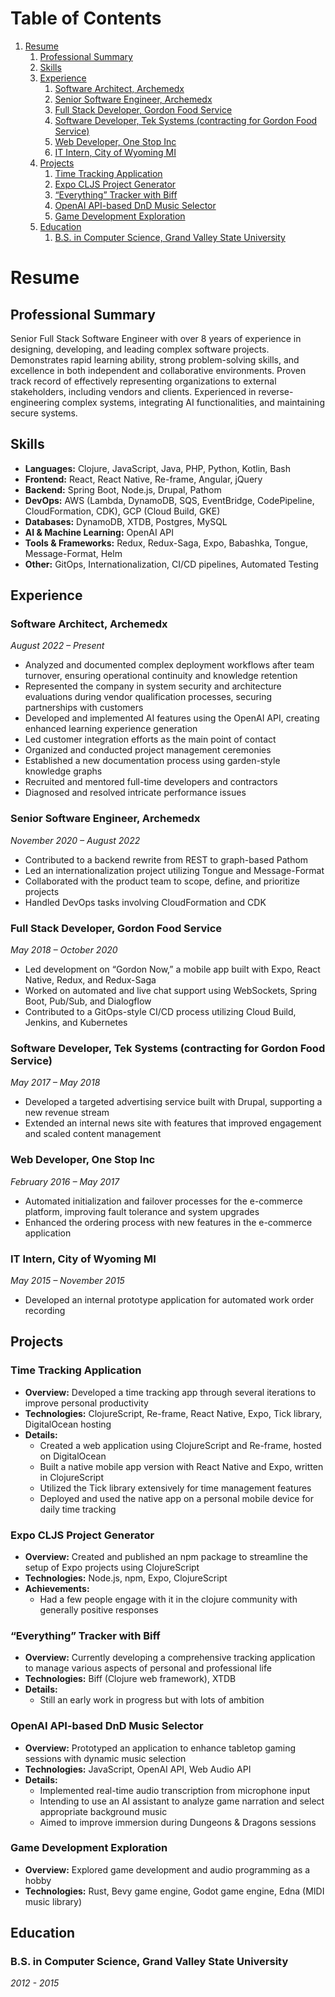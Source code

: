 
# Table of Contents

1.  [Resume](#orga180a40)
    1.  [Professional Summary](#orga748b69)
    2.  [Skills](#org674b366)
    3.  [Experience](#org4b8223e)
        1.  [Software Architect, Archemedx](#org0e8a052)
        2.  [Senior Software Engineer, Archemedx](#org327e417)
        3.  [Full Stack Developer, Gordon Food Service](#org8c3c70f)
        4.  [Software Developer, Tek Systems (contracting for Gordon Food Service)](#org3195f18)
        5.  [Web Developer, One Stop Inc](#org75e6b28)
        6.  [IT Intern, City of Wyoming MI](#orgdaca0b6)
    4.  [Projects](#orgced8536)
        1.  [Time Tracking Application](#orgb712e87)
        2.  [Expo CLJS Project Generator](#orgce45cc5)
        3.  [&ldquo;Everything&rdquo; Tracker with Biff](#org61a7ce6)
        4.  [OpenAI API-based DnD Music Selector](#org99c1822)
        5.  [Game Development Exploration](#org4729b20)
    5.  [Education](#org9631a37)
        1.  [B.S. in Computer Science, Grand Valley State University](#org000410b)



<a id="orga180a40"></a>

# Resume



<a id="orga748b69"></a>

## Professional Summary

Senior Full Stack Software Engineer with over 8 years of experience in designing, developing, and leading complex software projects. Demonstrates rapid learning ability, strong problem-solving skills, and excellence in both independent and collaborative environments. Proven track record of effectively representing organizations to external stakeholders, including vendors and clients. Experienced in reverse-engineering complex systems, integrating AI functionalities, and maintaining secure systems.


<a id="org674b366"></a>

## Skills

-   **Languages:** Clojure, JavaScript, Java, PHP, Python, Kotlin, Bash
-   **Frontend:** React, React Native, Re-frame, Angular, jQuery
-   **Backend:** Spring Boot, Node.js, Drupal, Pathom
-   **DevOps:** AWS (Lambda, DynamoDB, SQS, EventBridge, CodePipeline, CloudFormation, CDK), GCP (Cloud Build, GKE)
-   **Databases:** DynamoDB, XTDB, Postgres, MySQL
-   **AI & Machine Learning:** OpenAI API
-   **Tools & Frameworks:** Redux, Redux-Saga, Expo, Babashka, Tongue, Message-Format, Helm
-   **Other:** GitOps, Internationalization, CI/CD pipelines, Automated Testing


<a id="org4b8223e"></a>

## Experience


<a id="org0e8a052"></a>

### Software Architect, Archemedx

*August 2022 – Present*

-   Analyzed and documented complex deployment workflows after team turnover, ensuring operational continuity and knowledge retention
-   Represented the company in system security and architecture evaluations during vendor qualification processes, securing partnerships with customers
-   Developed and implemented AI features using the OpenAI API, creating enhanced learning experience generation
-   Led customer integration efforts as the main point of contact
-   Organized and conducted project management ceremonies
-   Established a new documentation process using garden-style knowledge graphs
-   Recruited and mentored full-time developers and contractors
-   Diagnosed and resolved intricate performance issues


<a id="org327e417"></a>

### Senior Software Engineer, Archemedx

*November 2020 – August 2022*

-   Contributed to a backend rewrite from REST to graph-based Pathom
-   Led an internationalization project utilizing Tongue and Message-Format
-   Collaborated with the product team to scope, define, and prioritize projects
-   Handled DevOps tasks involving CloudFormation and CDK


<a id="org8c3c70f"></a>

### Full Stack Developer, Gordon Food Service

*May 2018 – October 2020*

-   Led development on &ldquo;Gordon Now,&rdquo; a mobile app built with Expo, React Native, Redux, and Redux-Saga
-   Worked on automated and live chat support using WebSockets, Spring Boot, Pub/Sub, and Dialogflow
-   Contributed to a GitOps-style CI/CD process utilizing Cloud Build, Jenkins, and Kubernetes


<a id="org3195f18"></a>

### Software Developer, Tek Systems (contracting for Gordon Food Service)

*May 2017 – May 2018*

-   Developed a targeted advertising service built with Drupal, supporting a new revenue stream
-   Extended an internal news site with features that improved engagement and scaled content management


<a id="org75e6b28"></a>

### Web Developer, One Stop Inc

*February 2016 – May 2017*

-   Automated initialization and failover processes for the e-commerce platform, improving fault tolerance and system upgrades
-   Enhanced the ordering process with new features in the e-commerce application


<a id="orgdaca0b6"></a>

### IT Intern, City of Wyoming MI

*May 2015 – November 2015*

-   Developed an internal prototype application for automated work order recording


<a id="orgced8536"></a>

## Projects


<a id="orgb712e87"></a>

### Time Tracking Application

-   ****Overview:**** Developed a time tracking app through several iterations to improve personal productivity
-   ****Technologies:**** ClojureScript, Re-frame, React Native, Expo, Tick library, DigitalOcean hosting
-   ****Details:****
    -   Created a web application using ClojureScript and Re-frame, hosted on DigitalOcean
    -   Built a native mobile app version with React Native and Expo, written in ClojureScript
    -   Utilized the Tick library extensively for time management features
    -   Deployed and used the native app on a personal mobile device for daily time tracking


<a id="orgce45cc5"></a>

### Expo CLJS Project Generator

-   ****Overview:**** Created and published an npm package to streamline the setup of Expo projects using ClojureScript
-   ****Technologies:**** Node.js, npm, Expo, ClojureScript
-   ****Achievements:****
    -   Had a few people engage with it in the clojure community with generally positive responses


<a id="org61a7ce6"></a>

### &ldquo;Everything&rdquo; Tracker with Biff

-   ****Overview:**** Currently developing a comprehensive tracking application to manage various aspects of personal and professional life
-   ****Technologies:**** Biff (Clojure web framework), XTDB
-   ****Details:****
    -   Still an early work in progress but with lots of ambition


<a id="org99c1822"></a>

### OpenAI API-based DnD Music Selector

-   ****Overview:**** Prototyped an application to enhance tabletop gaming sessions with dynamic music selection
-   ****Technologies:**** JavaScript, OpenAI API, Web Audio API
-   ****Details:****
    -   Implemented real-time audio transcription from microphone input
    -   Intending to use an AI assistant to analyze game narration and select appropriate background music
    -   Aimed to improve immersion during Dungeons & Dragons sessions


<a id="org4729b20"></a>

### Game Development Exploration

-   ****Overview:**** Explored game development and audio programming as a hobby
-   ****Technologies:**** Rust, Bevy game engine, Godot game engine, Edna (MIDI music library)


<a id="org9631a37"></a>

## Education


<a id="org000410b"></a>

### B.S. in Computer Science, Grand Valley State University

*2012 - 2015*

